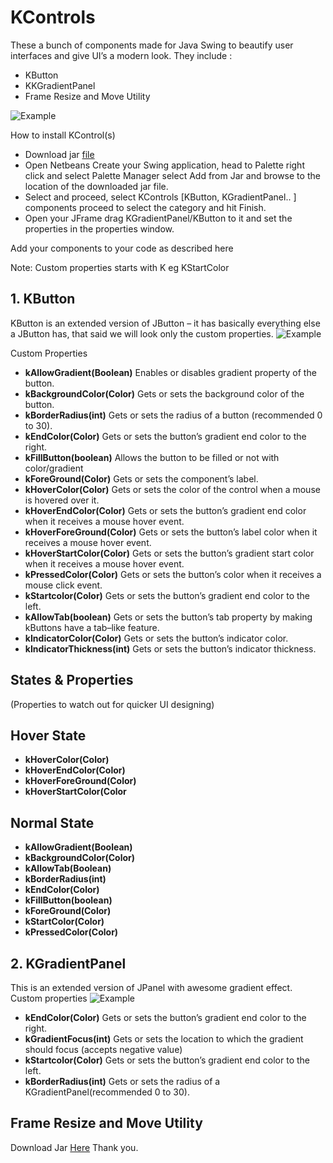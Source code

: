 # KControls
These a bunch of components made for Java Swing to beautify user interfaces and give UI’s a modern look. They include :
* KButton
* KKGradientPanel
* Frame Resize and Move Utility

![Example](https://github.com/k33ptoo/KControls/blob/master/images/demo.gif)
 
How to install KControl(s)
 - Download jar [file](https://github.com/rayanhcm2/KControls/blob/main/KControls-2.0.jar)
 - Open Netbeans Create your Swing application, head to Palette right
   click and select Palette Manager select Add from Jar and browse to
   the location of the downloaded jar file.
 - Select and proceed, select KControls [KButton, KGradientPanel.. ]
   components proceed to select the category and hit Finish.
 - Open your JFrame drag KGradientPanel/KButton to it and set the
   properties in the properties window.

Add your components to your code as described here

Note: Custom properties starts with K eg KStartColor


## 1. KButton

KButton is an extended version of JButton – it has basically everything else a JButton has, that said we will look only the custom properties.
  ![Example](https://github.com/k33ptoo/KControls/blob/master/images/kbutton.png)

Custom Properties

 - **kAllowGradient(Boolean)**
      Enables or disables gradient property of the button.
 -  **kBackgroundColor(Color)**
Gets or sets the background color of the button.
 - **kBorderRadius(int)**
       Gets or sets the radius of a button (recommended 0 to 30).
 - **kEndColor(Color)**
Gets or sets the button’s gradient end color to the right.
 - **kFillButton(boolean)**
Allows the button to be filled or not with color/gradient
 - **kForeGround(Color)**
Gets or sets the component’s label.
 - **kHoverColor(Color)**
Gets or sets the color of the control when a mouse is hovered over it.
 - **kHoverEndColor(Color)**
Gets or sets the button’s gradient end color when it receives a mouse hover event.
 - **kHoverForeGround(Color)**
Gets or sets the button’s label color when it receives a mouse hover event.
 - **kHoverStartColor(Color)**
Gets or sets the button’s gradient start color when it receives a mouse hover event.
 - **kPressedColor(Color)**
Gets or sets the button’s color when it receives a mouse click event.
 - **kStartcolor(Color)**
Gets or sets the button’s gradient end color to the left.
 - **kAllowTab(boolean)**
Gets or sets the button’s tab property by making kButtons have a tab–like feature.
 - **kIndicatorColor(Color)**
Gets or sets the button’s indicator color.
 - **kIndicatorThickness(int)**
Gets or sets the button’s indicator thickness.

## States & Properties	
(Properties to watch out for quicker UI designing)
## Hover State

 - **kHoverColor(Color)**
 - **kHoverEndColor(Color)**
 - **kHoverForeGround(Color)**
 - **kHoverStartColor(Color**

## Normal State

 - **kAllowGradient(Boolean)**
 - **kBackgroundColor(Color)**
 - **kAllowTab(Boolean)**
 - **kBorderRadius(int)**
 - **kEndColor(Color)**
 - **kFillButton(boolean)**
 - **kForeGround(Color)**
 - **kStartColor(Color)**
 - **kPressedColor(Color)**

## 2.	KGradientPanel
This is an extended version of JPanel with awesome gradient effect. 
Custom properties
![Example](https://github.com/k33ptoo/KControls/blob/master/images/gradient.png)
 - **kEndColor(Color)**
Gets or sets the button’s gradient end color to the right.
 - **kGradientFocus(int)**
Gets or sets the location to which the gradient should focus (accepts negative value)
 - **kStartcolor(Color)**
Gets or sets the button’s gradient end color to the left.
 - **kBorderRadius(int)**
Gets or sets the radius of a KGradientPanel(recommended 0 to 30).

## Frame Resize and Move Utility

Download Jar [Here](https://github.com/rayanhcm2/KControls/blob/main/KControls-2.0.jar)
Thank you.
